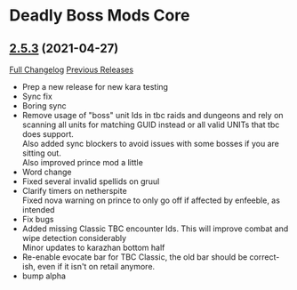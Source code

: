 # Deadly Boss Mods Core

## [2.5.3](https://github.com/DeadlyBossMods/DBM-TBC-Classic/tree/2.5.3) (2021-04-27)
[Full Changelog](https://github.com/DeadlyBossMods/DBM-TBC-Classic/compare/2.5.2...2.5.3) [Previous Releases](https://github.com/DeadlyBossMods/DBM-TBC-Classic/releases)

- Prep a new release for new kara testing  
- Sync fix  
- Boring sync  
- Remove usage of "boss" unit Ids in tbc raids and dungeons and rely on scanning all units for matching GUID instead or all valid UNITs that tbc does support.  
    Also added sync blockers to avoid issues with some bosses if you are sitting out.  
    Also improved prince mod a little  
- Word change  
- Fixed several invalid spellids on gruul  
- Clarify timers on netherspite  
    Fixed nova warning on prince to only go off if affected by enfeeble, as intended  
- Fix bugs  
- Added missing Classic TBC encounter Ids. This will improve combat and wipe detection considerably  
    Minor updates to karazhan bottom half  
- Re-enable evocate bar for TBC Classic, the old bar should be correct-ish, even if it isn't on retail anymore.  
- bump alpha  
